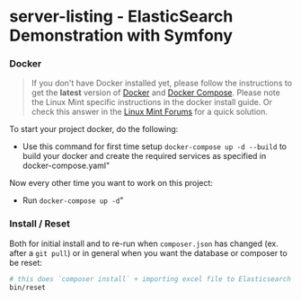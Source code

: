 # server-listing - ElasticSearch Demonstration with Symfony

### Docker

> If you don't have Docker installed yet, please follow the instructions to get the **latest** version of [Docker](https://docs.docker.com/engine/install/ubuntu/)
> and [Docker Compose](https://docs.docker.com/compose/install/). Please note the Linux Mint specific instructions in the docker install guide.
> Or check this answer in the [Linux Mint Forums](https://forums.linuxmint.com/viewtopic.php?p=1851409) for a quick solution.

To start your project docker, do the following:
* Use this command for first time setup `docker-compose up -d --build` to build your docker and create the required services as specified in docker-compose.yaml"

Now every other time you want to work on this project:
* Run `docker-compose up -d`"

### Install / Reset

Both for initial install and to re-run when `composer.json` has changed (ex. after a `git pull`)
or in general when you want the database or composer to be reset:

```bash
# this does `composer install` + importing excel file to Elasticsearch
bin/reset
